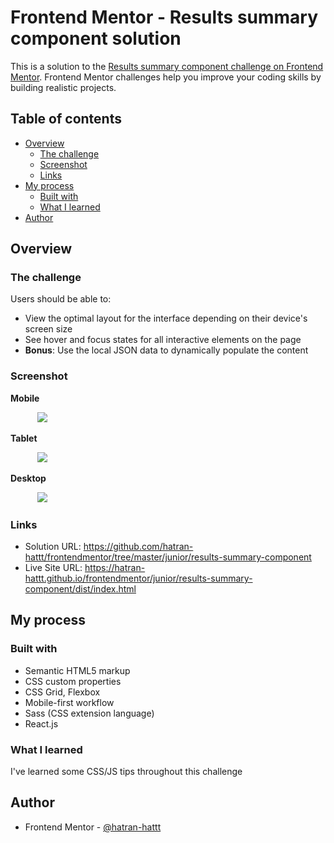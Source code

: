 # Frontend Mentor - Results summary component solution

This is a solution to the [Results summary component challenge on Frontend Mentor](https://www.frontendmentor.io/challenges/results-summary-component-CE_K6s0maV). Frontend Mentor challenges help you improve your coding skills by building realistic projects.

## Table of contents

- [Overview](#overview)
  - [The challenge](#the-challenge)
  - [Screenshot](#screenshot)
  - [Links](#links)
- [My process](#my-process)
  - [Built with](#built-with)
  - [What I learned](#what-i-learned)
- [Author](#author)

## Overview

### The challenge

Users should be able to:

- View the optimal layout for the interface depending on their device's screen size
- See hover and focus states for all interactive elements on the page
- **Bonus**: Use the local JSON data to dynamically populate the content

### Screenshot

**Mobile**

&nbsp;&nbsp;&nbsp;&nbsp;&nbsp;&nbsp;&nbsp;&nbsp;&nbsp;&nbsp;
![](./screenshot-mobile.png)

**Tablet**

&nbsp;&nbsp;&nbsp;&nbsp;&nbsp;&nbsp;&nbsp;&nbsp;&nbsp;&nbsp;
![](./screenshot-tablet.png)

**Desktop**

&nbsp;&nbsp;&nbsp;&nbsp;&nbsp;&nbsp;&nbsp;&nbsp;&nbsp;&nbsp;
![](./screenshot-desktop.png)

### Links

- Solution URL: https://github.com/hatran-hattt/frontendmentor/tree/master/junior/results-summary-component
- Live Site URL: https://hatran-hattt.github.io/frontendmentor/junior/results-summary-component/dist/index.html

## My process

### Built with

- Semantic HTML5 markup
- CSS custom properties
- CSS Grid, Flexbox
- Mobile-first workflow
- Sass (CSS extension language)
- React.js

### What I learned

I've learned some CSS/JS tips throughout this challenge

## Author

- Frontend Mentor - [@hatran-hattt](https://www.frontendmentor.io/profile/hatran-hattt)
